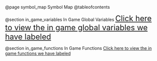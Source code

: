 @page symbol_map Symbol Map
@tableofcontents

@section in_game_variables In Game Global Variables
<span style="font-size:25px;"> [Click here to view the in game global variables we have labeled](globals_vars.html)

@section in_game_functions In Game Functions
[Click here to view the in game functions we have labeled](globals_func.html)
